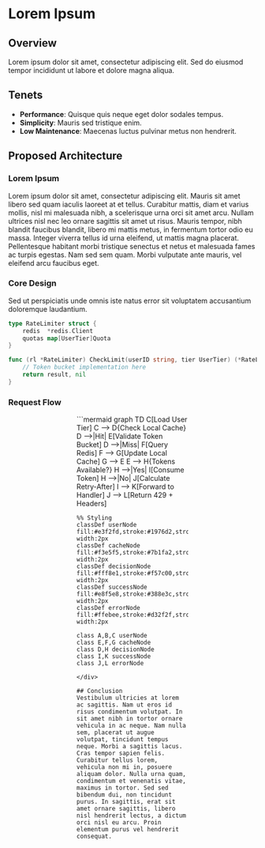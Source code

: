 # Lorem Ipsum

## Overview

Lorem ipsum dolor sit amet, consectetur adipiscing elit. Sed do eiusmod tempor incididunt ut labore et dolore magna aliqua.

## Tenets

- **Performance**: Quisque quis neque eget dolor sodales tempus.
- **Simplicity**: Mauris sed tristique enim.
- **Low Maintenance**: Maecenas luctus pulvinar metus non hendrerit.

## Proposed Architecture
### Lorem Ipsum

Lorem ipsum dolor sit amet, consectetur adipiscing elit. Mauris sit amet libero sed quam iaculis laoreet at et tellus. Curabitur mattis, diam et varius mollis, nisl mi malesuada nibh, a scelerisque urna orci sit amet arcu. Nullam ultrices nisl nec leo ornare sagittis sit amet ut risus. Mauris tempor, nibh blandit faucibus blandit, libero mi mattis metus, in fermentum tortor odio eu massa. Integer viverra tellus id urna eleifend, ut mattis magna placerat. Pellentesque habitant morbi tristique senectus et netus et malesuada fames ac turpis egestas. Nam sed sem quam. Morbi vulputate ante mauris, vel eleifend arcu faucibus eget.

### Core Design

Sed ut perspiciatis unde omnis iste natus error sit voluptatem accusantium doloremque laudantium.

```go
type RateLimiter struct {
    redis  *redis.Client
    quotas map[UserTier]Quota
}

func (rl *RateLimiter) CheckLimit(userID string, tier UserTier) (*RateLimitResult, error) {
    // Token bucket implementation here
    return result, nil
}
```

### Request Flow

<div style="max-width: 45%; margin: 0 auto;">
```mermaid
graph TD
    C[Load User Tier]
    C --> D{Check Local Cache}
    D -->|Hit| E[Validate Token Bucket]
    D -->|Miss| F[Query Redis]
    F --> G[Update Local Cache]
    G --> E
    E --> H{Tokens Available?}
    H -->|Yes| I[Consume Token]
    H -->|No| J[Calculate Retry-After]
    I --> K[Forward to Handler]
    J --> L[Return 429 + Headers]
    
    %% Styling
    classDef userNode fill:#e3f2fd,stroke:#1976d2,stroke-width:2px
    classDef cacheNode fill:#f3e5f5,stroke:#7b1fa2,stroke-width:2px
    classDef decisionNode fill:#fff8e1,stroke:#f57c00,stroke-width:2px
    classDef successNode fill:#e8f5e8,stroke:#388e3c,stroke-width:2px
    classDef errorNode fill:#ffebee,stroke:#d32f2f,stroke-width:2px
    
    class A,B,C userNode
    class E,F,G cacheNode
    class D,H decisionNode
    class I,K successNode
    class J,L errorNode
```
</div>

## Conclusion
Vestibulum ultricies at lorem ac sagittis. Nam ut eros id risus condimentum volutpat. In sit amet nibh in tortor ornare vehicula in ac neque. Nam nulla sem, placerat ut augue volutpat, tincidunt tempus neque. Morbi a sagittis lacus. Cras tempor sapien felis. Curabitur tellus lorem, vehicula non mi in, posuere aliquam dolor. Nulla urna quam, condimentum et venenatis vitae, maximus in tortor. Sed sed bibendum dui, non tincidunt purus. In sagittis, erat sit amet ornare sagittis, libero nisl hendrerit lectus, a dictum orci nisl eu arcu. Proin elementum purus vel hendrerit consequat.
